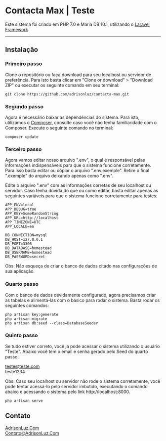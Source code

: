 # Contacta Max | Teste

Este sistema foi criado em PHP 7.0 e Maria DB 10.1,  utilizando o [Laravel Framework](http://laravel.com).

-- --

## Instalação

### Primeiro passo
Clone o repositório ou faça download para seu localhost ou servidor de preferência. Para isto basta clicar em "Clone or download" > "Download ZIP" ou executar os seguinte comando em seu terminal:

```
git clone https://github.com/adrisonluz/contacta-max.git
```

### Segundo passo
Agora é necessário baixar as dependências do sistema. Para isto, utilizamos o [Composer](https://getcomposer.org/), consulte caso você não tenha familiaridade com o Composer. Execute o seguinte comando no terminal:

```
composer update
```

### Terceiro passo
Agora vamos editar nosso arquivo ".env", o qual é responsável pelas informações indispensáveis para que o sistema funcione corretamente. Para isso basta editar ou cópiar o arquivo ".env.exemple". Retire o final ".exemple" do arquivo deixando apenas como ".env".

Edite o arquivo ".env" com as informações corretas de seu localhost ou servidor. Caso tenha dúvida do que ou como editar, basta editar apenas as seguintes variáveis para que o sistema funcione corretamente para testes:

```
APP_ENV=local  
APP_DEBUG=true  
APP_KEY=SomeRandomString  
APP_URL=http://localhost  
APP_TIMEZONE=UTC  
APP_LOCALE=en

DB_CONNECTION=mysql   
DB_HOST=127.0.0.1    
DB_PORT=3306   
DB_DATABASE=homestead   
DB_USERNAME=homestead    
DB_PASSWORD=secret
```

Obs: Não esqueça de criar o banco de dados citado nas configurações de sua aplicação.

### Quarto passo
Com o banco de dados devidamente configurado, agora precisamos criar as tabelas e alimentá-las com o básico para rodar o sistema. Basta rodar os seguintes comandos:

```
php artisan key:generate
php artisan migrate  
php artisan db:seed --class=DatabaseSeeder
```

### Quinto passo
Se tudo estiver correto, você já pode acessar o sistema utilizando o usuário "Teste". Abaixo você tem o email e senha gerado pelo Seed do quarto passo.

teste@teste.com  
teste1234

Obs: Caso seu localhost ou servidor não rode o sistema corretamente, você pode tentar acessá-lo pelo servidor imbutido, executando o comando abaixo e acessando o sistema pelo link http://localhost:8000.

```
php artisan serve
```


## Contato
[AdrisonLuz.Com](http://adrisonluz.com)  
[Contato@AdrisonLuz.Com](mailto:contato@adrisonluz.com)

